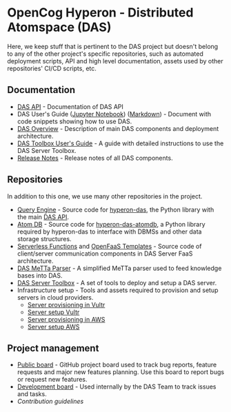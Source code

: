 # OpenCog Hyperon - Distributed Atomspace (DAS)

Here, we keep stuff that is pertinent to the DAS project but doesn't belong to
any of the other project's specific repositories, such as automated deployment
scripts, API and high level documentation, assets used by other repositories'
CI/CD scripts, etc.

## Documentation

* [DAS API](https://singnet.github.io/das-query-engine/api/das/) - Documentation of DAS API
* DAS User's Guide ([Jupyter Notebook](notebooks/das-users-guide.ipynb)) ([Markdown](docs/das-users-guide.md)) - Document with code snippets showing how to use DAS.
* [DAS Overview](docs/das-overview.md) - Description of main DAS components and deployment architecture.
* [DAS Toolbox User's Guide](https://github.com/singnet/das-toolbox) - A guide with detailed instructions to use the DAS Server Toolbox.
* [Release Notes](docs/release-notes.md) - Release notes of all DAS components.

## Repositories

In addition to this one, we use many other repositories in the project.

* [Query Engine](https://github.com/singnet/das-query-engine) - Source code for [hyperon-das](https://pypi.org/project/hyperon-das/), the Python library with the main [DAS API](https://singnet.github.io/das-query-engine/api/das/).
* [Atom DB](https://github.com/singnet/das-atom-db) - Source code for [hyperon-das-atomdb](https://pypi.org/project/hyperon-das-atomdb/), a Python library required by hyperon-das to interface with DBMSs and other data storage structures.
* [Serverless Functions](https://github.com/singnet/das-serverless-functions) and [OpenFaaS Templates](https://github.com/singnet/das-toolbox) - Source code of client/server communication components in DAS Server FaaS architecture.
* [DAS MeTTa Parser](https://github.com/singnet/das-metta-parser) - A simplified MeTTa parser used to feed knowledge bases into DAS.
* [DAS Server Toolbox](https://github.com/singnet/das-toolbox) - A set of tools to deploy and setup a DAS server.
* Infrastructure setup - Tools and assets required to provision and setup servers in cloud providers.
    * [Server provisioning in Vultr](https://github.com/singnet/das-pre-infra-vultr)
    * [Server setup Vultr](https://github.com/singnet/das-infra-stack-vultr)
    * [Server provisioning in AWS](https://github.com/singnet/das-pre-infra-aws)
    * [Server setup AWS](https://github.com/singnet/das-infra-stack-aws)

## Project management

* [Public board](https://github.com/orgs/singnet/projects/7) - GitHub project board used to track bug reports, feature requests and major new features planning. Use this board to report bugs or request new features.
* [Development board](https://github.com/orgs/singnet/projects/6/views/1) - Used internally by the DAS Team to track issues and tasks.
* _Contribution guidelines_
